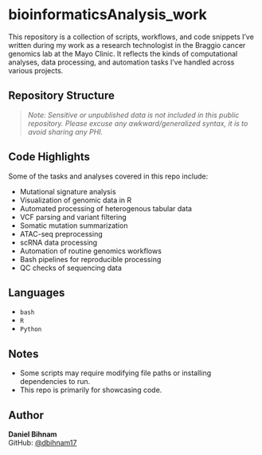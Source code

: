 # bioinformaticsAnalysis_work

This repository is a collection of scripts, workflows, and code snippets I’ve written during my work as a research technologist in the Braggio cancer genomics lab at the Mayo Clinic. It reflects the kinds of computational analyses, data processing, and automation tasks I’ve handled across various projects.

## Repository Structure


> *Note: Sensitive or unpublished data is not included in this public repository. Please excuse any awkward/generalized syntax, it is to avoid sharing any PHI.*

## Code Highlights

Some of the tasks and analyses covered in this repo include:

- Mutational signature analysis
- Visualization of genomic data in R
- Automated processing of heterogenous tabular data
- VCF parsing and variant filtering
- Somatic mutation summarization
- ATAC-seq preprocessing
- scRNA data processing
- Automation of routine genomics workflows
- Bash pipelines for reproducible processing
- QC checks of sequencing data

## Languages

- `bash`
- `R`
- `Python`

## Notes

- Some scripts may require modifying file paths or installing dependencies to run.
- This repo is primarily for showcasing code.

## Author

**Daniel Bihnam**  
GitHub: [@dbihnam17](https://github.com/dbihnam17)
